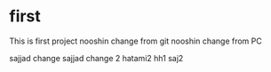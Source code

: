 # first
This is first project
nooshin change from git
nooshin change from PC

sajjad change 
sajjad change 2
hatami2
hh1
saj2